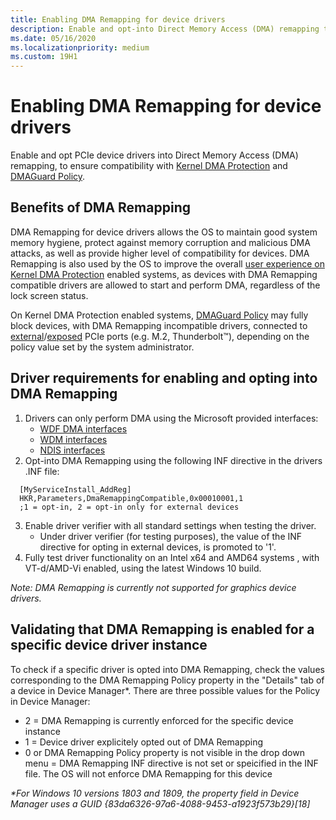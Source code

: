 ```yaml
---
title: Enabling DMA Remapping for device drivers
description: Enable and opt-into Direct Memory Access (DMA) remapping to ensure compatibility with Kernel DMA Protection and DMAGuard policies
ms.date: 05/16/2020
ms.localizationpriority: medium
ms.custom: 19H1
---
```


#  Enabling DMA Remapping for device drivers

Enable and opt PCIe device drivers into Direct Memory Access (DMA) remapping, to ensure compatibility with [Kernel DMA Protection](https://docs.microsoft.com/windows/security/information-protection/kernel-dma-protection-for-thunderbolt) and [DMAGuard Policy](https://docs.microsoft.com/windows/client-management/mdm/policy-csp-dmaguard#dmaguard-deviceenumerationpolicy).

## Benefits of DMA Remapping

DMA Remapping for device drivers allows the OS to maintain good system memory hygiene, protect against memory corruption and malicious DMA attacks, as well as provide higher level of compatibility for devices. DMA Remapping is also used by the OS to improve the overall [user experience on Kernel DMA Protection](https://docs.microsoft.com/windows/security/information-protection/kernel-dma-protection-for-thunderbolt#user-experience) enabled systems, as devices with DMA Remapping compatible drivers are allowed to start and perform DMA, regardless of the lock screen status.

On Kernel DMA Protection enabled systems, [DMAGuard Policy](https://docs.microsoft.com/windows/client-management/mdm/policy-csp-dmaguard#dmaguard-deviceenumerationpolicy) may fully block devices, with DMA Remapping incompatible drivers, connected to [external](https://docs.microsoft.com/windows-hardware/drivers/pci/dsd-for-pcie-root-ports#identifying-externally-exposed-pcie-root-ports)/[exposed](https://docs.microsoft.com/windows-hardware/drivers/pci/dsd-for-pcie-root-ports#identifying-internal-pcie-ports-accessible-to-users-and-requiring-dma-protection) PCIe ports (e.g. M.2, Thunderbolt™), depending on the policy value set by the system administrator. 

## Driver requirements for enabling and opting into DMA Remapping 

1. Drivers can only perform DMA using the Microsoft provided interfaces:
    * [WDF DMA interfaces](https://docs.microsoft.com/windows-hardware/drivers/wdf/introduction-to-dma-in-windows-driver-framework)
    * [WDM interfaces](https://docs.microsoft.com/windows-hardware/drivers/ddi/wdm/)
    * [NDIS interfaces](https://docs.microsoft.com/windows-hardware/drivers/ddi/_netvista/)
2. Opt-into DMA Remapping using the following INF directive in the drivers .INF file: 
  ```INF
    [MyServiceInstall_AddReg]
    HKR,Parameters,DmaRemappingCompatible,0x00010001,1 
    ;1 = opt-in, 2 = opt-in only for external devices
  ```
3. Enable driver verifier with all standard settings when testing the driver.
    * Under driver verifier (for testing purposes), the value of the INF directive for opting in external devices, is promoted to '1'.
4. Fully test driver functionality on an Intel x64 and AMD64 systems , with VT-d/AMD-Vi enabled, using the latest Windows 10 build.

_Note: DMA Remapping is currently not supported for graphics device drivers._

## Validating that DMA Remapping is enabled for a specific device driver instance

To check if a specific driver is opted into DMA Remapping, check the values corresponding to the DMA Remapping Policy property in the "Details" tab of a device in Device Manager*. There are three possible values for the Policy in Device Manager:
* 2 = DMA Remapping is currently enforced for the specific device instance
* 1 = Device driver explicitely opted out of DMA Remapping
* 0 or DMA Remapping Policy property is not visible in the drop down menu = DMA Remapping INF directive is not set or speicified in the INF file. The OS will not enforce DMA Remapping for this device

_*For Windows 10 versions 1803 and 1809, the property field in Device Manager uses a GUID {83da6326-97a6-4088-9453-a1923f573b29}[18]_
